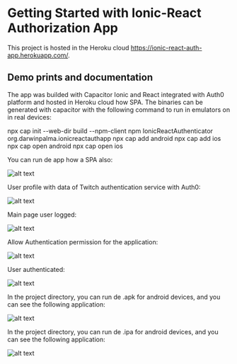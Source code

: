 # Getting Started with Ionic-React Authorization App

This project is hosted in the Heroku cloud https://ionic-react-auth-app.herokuapp.com/.

## Demo prints and documentation

The app was builded with Capacitor Ionic and React integrated with Auth0 platform and hosted in Heroku cloud how SPA.
The binaries can be generated with capacitor with the following command to run in emulators on in real devices:

npx cap init --web-dir build --npm-client npm IonicReactAuthenticator org.darwinpalma.ionicreactauthapp
npx cap add android 
npx cap add ios
npx cap open android 
npx cap open ios  

You can run de app how a SPA also:

![alt text](https://github.com/darwinlenin/IonicReactAuthApp/tree/main/public/prints/WebSPA.png?raw=true)

User profile with data of Twitch authentication service with Auth0:

![alt text](https://github.com/darwinlenin/IonicReactAuthApp/tree/main/public/prints/ProfileTab.png?raw=true)

Main page user logged:

![alt text](https://github.com/darwinlenin/IonicReactAuthApp/tree/main/public/prints/LoggedMainPage.png?raw=true)

Allow Authentication permission for the application:

![alt text](https://github.com/darwinlenin/IonicReactAuthApp/tree/main/public/prints/AuthorizationWindow.png?raw=true)

User authenticated:

![alt text](https://github.com/darwinlenin/IonicReactAuthApp/tree/main/public/prints/AuthScreen.png?raw=true)


In the project directory, you can run de .apk for android devices, and you can see the following application:

![alt text](https://github.com/darwinlenin/IonicReactAuthApp/tree/main/public/prints/AndroidApp.png?raw=true)

In the project directory, you can run de .ipa for android devices, and you can see the following application:

![alt text](https://github.com/darwinlenin/IonicReactAuthApp/tree/main/public/prints/iOSApp.png?raw=true)
